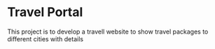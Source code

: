 # Travel Portal
This project is to develop a travell website to show travel packages to different cities with details
